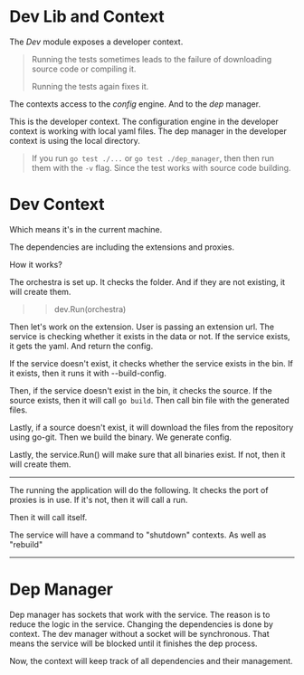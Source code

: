 # Dev Lib and Context
The *Dev* module exposes a developer context.

> Running the tests sometimes leads to the failure of downloading source code or compiling it.
> 
> Running the tests again fixes it.

The contexts access to the *config* engine.
And to the *dep* manager.

This is the developer context.
The configuration engine in the developer context is
working with local yaml files.
The dep manager in the developer context is using the local
directory.

> If you run `go test ./...` or `go test ./dep_manager`, then
> then run them with the `-v` flag. Since the test works
> with source code building.

# Dev Context
Which means it's in the current machine.

The dependencies are including the extensions and proxies.

How it works?

The orchestra is set up. It checks the folder. And if they are not existing, it will create them.
>> dev.Run(orchestra)

Then let's work on the extension.
User is passing an extension url.
The service is checking whether it exists in the data or not.
If the service exists, it gets the yaml. 
And return the config.

If the service doesn't exist, it checks whether the service exists in the bin.
If it exists, then it runs it with --build-config.

Then, if the service doesn't exist in the bin, it checks the source.
If the source exists, then it will call `go build`.
Then call bin file with the generated files.

Lastly, if a source doesn't exist, it will download the files from the repository using go-git.
Then we build the binary.
We generate config.

Lastly, the service.Run() will make sure that all binaries exist.
If not, then it will create them.

-----------------------------------------------
The running the application will do the following.
It checks the port of proxies is in use.
If it's not, then it will call a run.

Then it will call itself.

The service will have a command to "shutdown" contexts. As well as "rebuild"

----

# Dep Manager
Dep manager has sockets that work with the service.
The reason is to reduce the logic in the service. 
Changing the dependencies is done by context.
The dev manager without a socket will be synchronous.
That means the service will be blocked until it finishes the dep process.

Now, the context will keep track of all dependencies and their management.